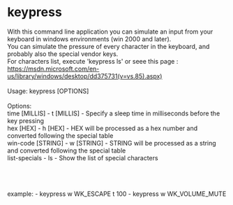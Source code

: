 # keypress
With this command line application you can simulate an input from your keyboard in windows environments (win 2000 and later).<br />
You can simulate the pressure of every character in the keyboard, and probably also the special vendor keys.
<br/>
For characters list, execute 'keypress ls' or seee this page : https://msdn.microsoft.com/en-us/library/windows/desktop/dd375731(v=vs.85).aspx)
<br />
<br />
Usage: keypress [OPTIONS]<br />
<br />
Options:<br />
time       [MILLIS] -  t [MILLIS]  - Specify a sleep time in milliseconds before the key pressing<br />
hex        [HEX]    -  h [HEX]     - HEX will be processed as a hex number and converted following the special table<br />
win-code   [STRING] -  w [STRING]  - STRING will be processed as a string and converted following the special table<br />
list-specials       -  ls          - Show the list of special characters<br />

<br />
<br />
<br />
example:
- keypress w WK_ESCAPE t 100
- keypress w WK_VOLUME_MUTE


